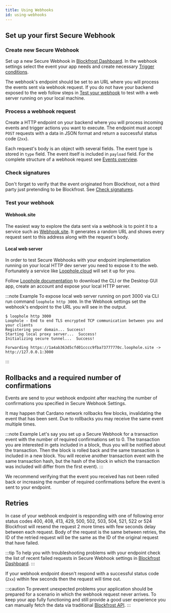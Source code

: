 ```yaml
---
title: Using Webhooks
id: using-webhooks
---
```


## Set up your first Secure Webhook

### Create new Secure Webhook

Set up a new Secure Webhook in [Blockfrost Dashboard](https://blockfrost.io/dashboard). In the webhook settings select the event your app needs and create necessary [Trigger conditions](./webhooks-conditions).

The webhook's endpoint should be set to an URL where you will process the events sent via webhook request. If you do not have your backend exposed to the web follow steps in [Test your webhook](using-webhooks#test-your-webhook) to test with a web server running on your local machine.

### Process a webhook request

Create a HTTP endpoint on your backend where you will process incoming events and trigger actions you want to execute.
The endpoint must accept `POST` requests with a data in JSON format and return a successful status code (`2xx`).

Each request's body is an object with several fields. The event type is stored in `type` field. The event itself is included in `payload` field. For the complete structure of a webhook request see [Events overview](./webhooks-events).

### Check signatures

Don't forget to verify that the event originated from Blockfrost, not a third party just pretending to be Blockfrost. See [Check signatures](./webhooks-signatures).

### Test your webhook

#### Webhook.site

The easiest way to explore the data sent via a webhook is to point it to a service such as [Webhook.site](https://webhook.site).
It generates a random URL and shows every request sent to this address along with the request's body.

#### Local web server

In order to test Secure Webhooks with your endpoint implementation running on your local HTTP dev server you need to expose it to the web. Fortunately a service like [Loophole.cloud](https://loophole.cloud/) will set it up for you.

Follow [Loophole documentation](https://loophole.cloud/docs) to download the CLI or the Desktop GUI app, create an account and expose your local HTTP server.

:::note Example
To expose local web server running on port 3000 via CLI run command `loophole http 3000`.
In the Webhook settings set the webhook's endpoint to the URL you will see in the output.

```
$ loophole http 3000
Loophole - End to end TLS encrypted TCP communication between you and your clients
Registering your domain... Success!
Starting local proxy server...  Success!
Initializing secure tunnel...  Success!

Forwarding https://1a4ab363d5cfd01cccc9fba73777770c.loophole.site -> http://127.0.0.1:3000
```

:::

## Rollbacks and a required number of confirmations

Events are send to your webhook endpoint after reaching the number of confirmations you specified in Secure Webhook Settings.

It may happen that Cardano network rollbacks few blocks, invalidating the event that has been sent. Due to rollbacks you may receive the same event multiple times.

:::note Example
Let's say you set up a Secure Webhook for a transaction event with the number of required confirmations set to 0. The transaction you are interested in gets included in a block, thus you will be notified about the transaction. Then the block is rolled back and the same transaction is included in a new block. You will receive another transaction event with the same transaction hash, but the hash of the block in which the transaction was included will differ from the first event).
:::

We recommend verifying that the event you received has not been rolled back or increasing the number of required confirmations before the event is sent to your endpoint.

## Retries

In case of your webhook endpoint is responding with one of following error status codes 400, 408, 413, 429, 500, 502, 503, 504, 521, 522 or 524 Blockfrost will resend the request 2 more times with few seconds delay between each request. Body of the request is the same between retries, the ID of the retried request will be the same as the ID of the original request that have failed.

:::tip
To help you with troubleshooting problems with your endpoint check the list of recent failed requests in Secure Webhook settings in [Blockfrost Dashboard](https://blockfrost.io/dashboard).
:::

If your webhook endpoint doesn't respond with a successful status code (`2xx`) within few seconds then the request will time out.

:::caution
To prevent unexpected problems your application should be prepared for a scenario in which the webhook request never arrives.
To keep your app fully functioning and still provide a good user experience you can manually fetch the data via traditional [Blockfrost API](https://docs.blockfrost.io).
:::
